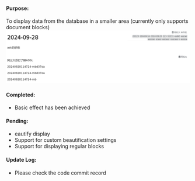 
#### Purpose:

To display data from the database in a smaller area (currently only supports document blocks)
![alt text](image.png)

#### Completed:

- Basic effect has been achieved

#### Pending:

- eautify display
- Support for custom beautification settings
- Support for displaying regular blocks

#### Update Log:

- Please check the code commit record
